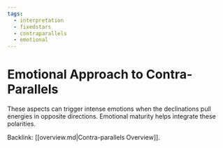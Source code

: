 ```yaml
---
tags:
  - interpretation
  - fixedstars
  - contraparallels
  - emotional
---
```

# Emotional Approach to Contra-Parallels

These aspects can trigger intense emotions when the declinations pull energies in opposite directions. Emotional maturity helps integrate these polarities.

Backlink: [[overview.md|Contra-parallels Overview]].
